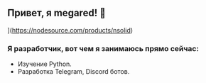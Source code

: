 ## Привет, я megared! 👋

[](https://www34.img2go.com/dl/web7/download-file/ed82dd69-77bb-455d-9abc-f5251b23c079/python.png)](https://nodesource.com/products/nsolid)

### Я разработчик, вот чем я занимаюсь прямо сейчас:

- Изучение Python.
- Разработка Telegram, Discord ботов.

